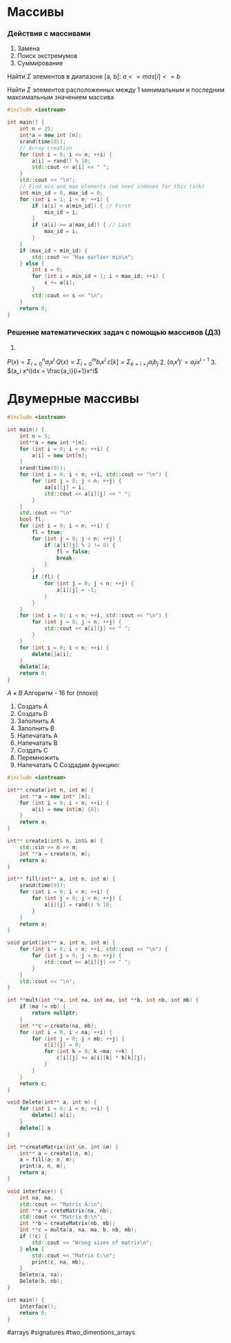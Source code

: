 # Массивы
### Действия с массивами
1. Замена
2. Поиск экстремумов
3. Суммирование

Найти $\Sigma$ элементов в диапазоне \[a, b]: $a <= mas[i] <= b$

Найти $\Sigma$ элементов расположенных между 1 минимальным и последним максимальным значением массива
```cpp
#include <iostream>

int main() {
	int n = 25;
	int*a = new int [n];
	srand(time(0));
	// Array creation
	for (int i = 0; i <= n; ++i) {
		a[i] = rand() % 10;
		std::cout << a[i] << " ";
	}
	std::cout << "\n";
	// Find min and max elements (we need indexes for this task)
	int min_id = 0, max_id = 0;
	for (int i = 1; i < n; ++i) {
		if (a[i] < a[min_id]) { // First
			min_id = i;
		}
		if (a[i] >= a[max_id]) { // Last
			max_id = i;
		}
	}
	if (max_id < min_id) {
		std::cout << "Max earlier min\n";
	} else {
		int s = 0;
		for (int i = min_id + 1; i < max_id; ++i) {
			s += a[i];
		}
		std::cout << s << "\n";
	}
	return 0;
}
```
### Решение математических задач с помощью массивов (ДЗ)
1.
$P(x)={\Sigma^n_{i=0}}a_i x^i$
$Q(x) = \Sigma^m_{i=0} b_i x^i$
$c[k]=\Sigma_{k=i+j} a_i b_j$
2.
$(a_i x^i)' = a_i i x^{i-1}$
3.
$(a_i x^i)dx = \frac{a_i}{i+1}x^i$
# Двумерные массивы
```cpp
#include <iostream>

int main() {
	int n = 5;
	int**a = new int *[n];
	for (int i = 0; i < n; ++i) {
		a[i] = new int[n];
	}
	srand(time(0));
	for (int i = 0; i < n; ++i, std::cout << "\n") {
		for (int j = 0; j < n; ++j) {
			aa[i][j] = i;
			std::cout << a[i][j] << " ";
		}
	}
	std::cout << "\n"
	bool fl;
	for (int i = 0; i < n; ++i) {
		fl = true;
		for (int j = 0; j < n; ++j) {
			if (a[i][j] % 2 != 0) {
				fl = false;
				break;
			}
		}
		if (fl) {
			for (int j = 0; j < n; ++j) {
				a[i][j] = -1;
			}
		}
	}
	for (int i = 0; i < n; ++i, std::cout << "\n") {
		for (int j = 0; j < n; ++j) {
			std::cout << a[i][j] << " ";
		}
	}
	for (int i = 0; i < n; ++i) {
		delete[]a[i];
	}
	delete[]a;
	return 0;
}
```

$A\times B$
Алгоритм - 16 for (плохо)
1. Создать A
2. Создать B
3. Заполнить A
4. Заполнить B
5. Напечатать A
6. Напечатать B
7. Создать С
8. Перемножить
9. Напечатать C
Создадим функцию:
```cpp
#include <iostream>

int** create(int n, int m) {
	int **a = new int* [n];
	for (int i = 0; i < n; ++i) {
		a[i] = new int[m] {0};
	}
	return a;
}

int** create1(int& n, int& m) {
	std::cin >> n >> m;
	int **a = create(n, m);
	return a;
}

int** fill(int** a, int n, int m) {
	srand(time(0));
	for (int i = 0; i < n; ++i) {
		for (int j = 0; j < n; ++j) {
			a[i][j] = rand() % 10;
		}
	}
	return a;
}

void print(int** a, int n, int m) {
	for (int i = 0; i < n; ++i, std::cout << "\n") {
		for (int j = 0; j < n; ++j) {
			std::cout << a[i][j] << " ";
		}
	}
	std::cout << "\n";
}

int **mult(int **a, int na, int ma, int **b, int nb, int mb) {
	if (ma != nb) {
		return nullptr;
	}
	int **c = create(na, mb);
	for (int i = 0, i < na; ++i) {
		for (int j = 0; j < mb; ++j) {
			c[i][j] = 0;
			for (int k = 0; k <ma; ++k) {
				c[i][j] += a[i][k] * b[k][j];
			}
		}
	}
	return c;
}

void Delete(int** a, int n) {
	for (int i = 0; i < n; ++i) {
		delete[] a[i];
	}
	delete[] a
}

int **createMatrix(int &n, int &m) {
	int** a = create1(n, m);
	a = fill(a, n, m);
	print(a, n, m);
	return a;
}

void interface() {
	int na, ma;
	std::cout << "Matrix A:\n";
	int **a = creteMatrix(na, nb);
	std::cout << "Matrix B:\n";
	int **b = createMatrix(nb, mb);
	int **c = multa(a, na, ma, b, nb, mb);
	if (!c) {
		std::cout << "Wrong sizes of matrix\n";
	} else {
		std::cout << "Matrix C:\n";
		print(c, na, mb);
	}
	Delete(a, na);
	Delete(b, nb);
}

int main() {
	interface();
	return 0;
}
```
#arrays #signatures #two_dimentions_arrays